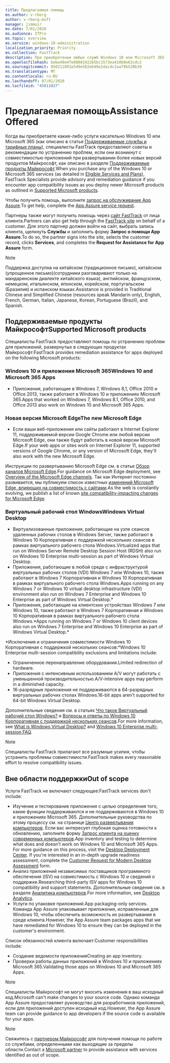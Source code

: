 ```yaml
---
title: Предлагаемая помощь
ms.author: v-rberg
author: v-rberg-msft
manager: jimmuir
ms.date: 7/01/2020
ms.audience: ITPro
ms.topic: overview
ms.service: windows-10-administration
localization_priority: Priority
ms.collection: FastTrack
description: При приобретении любых служб Windows 10 или Microsoft 365 специалисты FastTrack предоставляют советы и рекомендации по устранению проблем при развертывании Windows 10 и приложений Microsoft 365, а также по своевременному обновлению без дополнительной платы (при наличии соответствующей подписки).
ms.openlocfilehash: bebe49e4fe8808192265bc1573ea410b0e63cdc2
ms.sourcegitcommit: 850211891e549e582e649a1dacdc2aa79b520b39
ms.translationtype: MT
ms.contentlocale: ru-RU
ms.lasthandoff: 07/01/2020
ms.locfileid: "45011037"
---
```

# <a name="assistance-offered"></a><span data-ttu-id="1e9e5-103">Предлагаемая помощь</span><span class="sxs-lookup"><span data-stu-id="1e9e5-103">Assistance Offered</span></span>  

<span data-ttu-id="1e9e5-104">Когда вы приобретаете какие-либо услуги касательно Windows 10 или Microsoft 365 (как описано в статье [Поддерживаемые службы и тарифные планы](M365-eligible-services-and-plans.md)), специалисты FastTrack предоставляют советы и рекомендации по устранению проблем, если они возникнут с совместимостью приложений при развертывании более новых версий продуктов Майкрософт, как описано в разделе [Поддерживаемые продукты Майкрософт](#supported-microsoft-products).</span><span class="sxs-lookup"><span data-stu-id="1e9e5-104">When you purchase any of the Windows 10 or Microsoft 365 services (as detailed in [Eligible Services and Plans](M365-eligible-services-and-plans.md)), FastTrack Specialists provide advisory and remediation guidance if you encounter app compatibility issues as you deploy newer Microsoft products as outlined in [Supported Microsoft products](#supported-microsoft-products).</span></span>

<span data-ttu-id="1e9e5-105">Чтобы получить помощь, выполните [запрос на обслуживание App Assure](https://go.microsoft.com/fwlink/?linkid=2022721).</span><span class="sxs-lookup"><span data-stu-id="1e9e5-105">To get help, complete the [App Assure service request](https://go.microsoft.com/fwlink/?linkid=2022721).</span></span>

<span data-ttu-id="1e9e5-106">Партнеры также могут получить помощь через [сайт FastTrack](https://go.microsoft.com/fwlink/?linkid=780698) от лица клиента.</span><span class="sxs-lookup"><span data-stu-id="1e9e5-106">Partners can also get help through the [FastTrack site](https://go.microsoft.com/fwlink/?linkid=780698) on behalf of a customer.</span></span> <span data-ttu-id="1e9e5-107">Для этого партнер должен войти на сайт, выбрать запись клиента, щелкнуть **Службы** и заполнить форму **Запрос о помощи App Assure**.</span><span class="sxs-lookup"><span data-stu-id="1e9e5-107">To do so, the partner signs into the site, selects the customer record, clicks **Services**, and completes the **Request for Assistance for App Assure** form.</span></span>

> [!NOTE]
> <span data-ttu-id="1e9e5-108">Поддержка доступна на китайском (традиционное письмо), китайском (упрощенное письмо)(сотрудники разговаривают только на мандаринском диалекте китайского языка), английском, французском, немецком, итальянском, японском, корейском, португальском (Бразилия) и испанском языках.</span><span class="sxs-lookup"><span data-stu-id="1e9e5-108">Assistance is provided in Traditional Chinese and Simplified Chinese (resources speak Mandarin only), English, French, German, Italian, Japanese, Korean, Portuguese (Brazil), and Spanish.</span></span> 

## <a name="supported-microsoft-products"></a><span data-ttu-id="1e9e5-109">Поддерживаемые продукты Майкрософт</span><span class="sxs-lookup"><span data-stu-id="1e9e5-109">Supported Microsoft products</span></span>

<span data-ttu-id="1e9e5-110">Специалисты FastTrack предоставляют помощь по устранению проблем для приложений, развернутых в следующих продуктах Майкрософт:</span><span class="sxs-lookup"><span data-stu-id="1e9e5-110">FastTrack provides remediation assistance for apps deployed on the following Microsoft products:</span></span>

### <a name="windows-10-and-microsoft-365-apps"></a><span data-ttu-id="1e9e5-111">Windows 10 и приложения Microsoft 365</span><span class="sxs-lookup"><span data-stu-id="1e9e5-111">Windows 10 and Microsoft 365 Apps</span></span>

- <span data-ttu-id="1e9e5-112">Приложения, работающие в Windows 7, Windows 8,1, Office 2010 и Office 2013, также работают в Windows 10 и приложениях Microsoft 365.</span><span class="sxs-lookup"><span data-stu-id="1e9e5-112">Apps that worked on Windows 7, Windows 8.1, Office 2010, and Office 2013 also work on Windows 10 and Microsoft 365 Apps.</span></span>

### <a name="the-new-microsoft-edge"></a><span data-ttu-id="1e9e5-113">Новая версия Microsoft Edge</span><span class="sxs-lookup"><span data-stu-id="1e9e5-113">The new Microsoft Edge</span></span>

- <span data-ttu-id="1e9e5-114">Если ваши веб-приложения или сайты работают в Internet Explorer 11, поддерживаемой версии Google Chrome или любой версии Microsoft Edge, они также будут работать в новой версии Microsoft Edge.</span><span class="sxs-lookup"><span data-stu-id="1e9e5-114">If your web apps or sites work on Internet Explorer 11, supported versions of Google Chrome, or any version of Microsoft Edge, they'll also work with the new Microsoft Edge.</span></span>

<span data-ttu-id="1e9e5-115">Инструкции по развертыванию Microsoft Edge см. в статье [Обзор каналов Microsoft Edge](https://docs.microsoft.com/DeployEdge/microsoft-edge-channels).</span><span class="sxs-lookup"><span data-stu-id="1e9e5-115">For guidance on Microsoft Edge deployment, see [Overview of the Microsoft Edge channels](https://docs.microsoft.com/DeployEdge/microsoft-edge-channels).</span></span> <span data-ttu-id="1e9e5-116">Так как Интернет постоянно развивается, мы публикуем список известных [изменений Microsoft Edge, влияющих на совместимость с сайтами](https://docs.microsoft.com/microsoft-edge/web-platform/site-impacting-changes).</span><span class="sxs-lookup"><span data-stu-id="1e9e5-116">As the web is constantly evolving, we publish a list of known [site compatibility-impacting changes for Microsoft Edge](https://docs.microsoft.com/microsoft-edge/web-platform/site-impacting-changes).</span></span>

### <a name="windows-virtual-desktop"></a><span data-ttu-id="1e9e5-117">Виртуальный рабочий стол Windows</span><span class="sxs-lookup"><span data-stu-id="1e9e5-117">Windows Virtual Desktop</span></span>

- <span data-ttu-id="1e9e5-118">Виртуализованные приложения, работающие на узле сеансов удаленных рабочих столов в Windows Server, также работают в Windows 10 Корпоративная с поддержкой нескольких сеансов в рамках виртуального рабочего стола Windows.</span><span class="sxs-lookup"><span data-stu-id="1e9e5-118">Virtualized apps that run on Windows Server Remote Desktop Session Host (RDSH) also run on Windows 10 Enterprise multi-session as part of Windows Virtual Desktop.</span></span>
- <span data-ttu-id="1e9e5-119">Приложения, работающие в любой среде с инфраструктурой виртуальных рабочих столов (VDI) Windows 7 или Windows 10, также работают в Windows 7 Корпоративная и Windows 10 Корпоративная в рамках виртуального рабочего стола Windows.</span><span class="sxs-lookup"><span data-stu-id="1e9e5-119">Apps running on any Windows 7 or Windows 10 virtual desktop infrastructure (VDI) environment also run on Windows 7 Enterprise and Windows 10 Enterprise as part of Windows Virtual Desktop.\*</span></span>
- <span data-ttu-id="1e9e5-120">Приложения, работающие на клиентских устройствах Windows 7 или Windows 10, также работают в Windows 7 Корпоративная и Windows 10 Корпоративная в рамках виртуального рабочего стола Windows.\*</span><span class="sxs-lookup"><span data-stu-id="1e9e5-120">Apps running on Windows 7 or Windows 10 client devices also run on Windows 7 Enterprise and Windows 10 Enterprise as part of Windows Virtual Desktop.\*</span></span>

<span data-ttu-id="1e9e5-121">\*Исключения и ограничения совместимости Windows 10 Корпоративная с поддержкой нескольких сеансов:</span><span class="sxs-lookup"><span data-stu-id="1e9e5-121">\*Windows 10 Enterprise multi-session compatibility exclusions and limitations include:</span></span>
- <span data-ttu-id="1e9e5-122">Ограниченное перенаправление оборудования.</span><span class="sxs-lookup"><span data-stu-id="1e9e5-122">Limited redirection of hardware.</span></span>
- <span data-ttu-id="1e9e5-123">Приложения с интенсивным использованием A/V могут работать с уменьшенной производительностью.</span><span class="sxs-lookup"><span data-stu-id="1e9e5-123">A/V-intensive apps may perform in a diminished capacity.</span></span>
- <span data-ttu-id="1e9e5-124">16-разрядные приложения не поддерживаются в 64-разрядных виртуальных рабочих столах Windows.</span><span class="sxs-lookup"><span data-stu-id="1e9e5-124">16-bit apps aren't supported for 64-bit Windows Virtual Desktop.</span></span>

<span data-ttu-id="1e9e5-125">Дополнительные сведения см. в статьях [Что такое Виртуальный рабочий стол Windows?](https://docs.microsoft.com/azure/virtual-desktop/overview) и [Вопросы и ответы по Windows 10 Корпоративная с поддержкой нескольких сеансов](https://docs.microsoft.com/azure/virtual-desktop/windows-10-multisession-faq).</span><span class="sxs-lookup"><span data-stu-id="1e9e5-125">For more information, see [What is Windows Virtual Desktop?](https://docs.microsoft.com/azure/virtual-desktop/overview) and [Windows 10 Enterprise multi-session FAQ](https://docs.microsoft.com/azure/virtual-desktop/windows-10-multisession-faq).</span></span>

> [!NOTE]
> <span data-ttu-id="1e9e5-126">Специалисты FastTrack прилагают все разумные усилия, чтобы устранить проблемы совместимости.</span><span class="sxs-lookup"><span data-stu-id="1e9e5-126">FastTrack makes every reasonable effort to resolve compatibility issues.</span></span> 

## <a name="out-of-scope"></a><span data-ttu-id="1e9e5-127">Вне области поддержки</span><span class="sxs-lookup"><span data-stu-id="1e9e5-127">Out of scope</span></span>

<span data-ttu-id="1e9e5-128">Услуги FastTrack не включают следующее:</span><span class="sxs-lookup"><span data-stu-id="1e9e5-128">FastTrack services don't include:</span></span>
- <span data-ttu-id="1e9e5-p103">Изучение и тестирование приложения с целью определения того, какие функции поддерживаются и не поддерживаются в Windows 10 и приложениях Microsoft 365. Дополнительные руководства по этому процессу см. на странице [Центр развертывания компьютеров](https://go.microsoft.com/fwlink/?linkid=2080140). Если вас интересует глубокая оценка готовности к обновлению, заполните форму [Запрос клиента на оценку современных компьютеров](https://go.microsoft.com/fwlink/?linkid=2053818).</span><span class="sxs-lookup"><span data-stu-id="1e9e5-p103">App inventory and testing to determine what does and doesn't work on Windows 10 and Microsoft 365 Apps. For more guidance on this process, visit the [Desktop Deployment Center](https://go.microsoft.com/fwlink/?linkid=2080140). If you're interested in an in-depth upgrade readiness assessment, complete the [Customer Request for Modern Desktop Assessment](https://go.microsoft.com/fwlink/?linkid=2053818) form.</span></span>
- <span data-ttu-id="1e9e5-132">Анализ приложений независимых поставщиков программного обеспечения (ISV) на совместимость с Windows 10 и сведений о поддержке.</span><span class="sxs-lookup"><span data-stu-id="1e9e5-132">Researching third-party ISV apps for Windows 10 compatibility and support statements.</span></span> <span data-ttu-id="1e9e5-133">Дополнительные сведения см. в разделе [Аналитика компьютеров](https://docs.microsoft.com/sccm/desktop-analytics/overview).</span><span class="sxs-lookup"><span data-stu-id="1e9e5-133">For more information, see [Desktop Analytics](https://docs.microsoft.com/sccm/desktop-analytics/overview).</span></span>
- <span data-ttu-id="1e9e5-134">Услуги по упаковке приложений.</span><span class="sxs-lookup"><span data-stu-id="1e9e5-134">App packaging-only services.</span></span> <span data-ttu-id="1e9e5-135">Команда App Assure упаковывает приложения, исправленные для Windows 10, чтобы обеспечить возможность их развертывания в среде клиента.</span><span class="sxs-lookup"><span data-stu-id="1e9e5-135">However, the App Assure team packages apps that we have remediated for Windows 10 to ensure they can be deployed in the customer's environment.</span></span>

<span data-ttu-id="1e9e5-136">Список обязанностей клиента включает:</span><span class="sxs-lookup"><span data-stu-id="1e9e5-136">Customer responsibilities include:</span></span>
- <span data-ttu-id="1e9e5-137">Создание ведомости приложения</span><span class="sxs-lookup"><span data-stu-id="1e9e5-137">Creating an app inventory.</span></span>
- <span data-ttu-id="1e9e5-138">Проверки работы данных приложений в Windows 10 и приложениях Microsoft 365.</span><span class="sxs-lookup"><span data-stu-id="1e9e5-138">Validating those apps on Windows 10 and Microsoft 365 Apps.</span></span>

> [!NOTE]
> <span data-ttu-id="1e9e5-139">Специалисты Майкрософт не могут вносить изменения в ваш исходный код.</span><span class="sxs-lookup"><span data-stu-id="1e9e5-139">Microsoft can't make changes to your source code.</span></span> <span data-ttu-id="1e9e5-140">Однако команда App Assure предоставляет руководство для разработчиков приложений, если для приложений доступен исходный код.</span><span class="sxs-lookup"><span data-stu-id="1e9e5-140">However, the App Assure team can provide guidance to app developers if the source code is available for your apps.</span></span>

> [!NOTE]
> <span data-ttu-id="1e9e5-141">Свяжитесь с [партнером Майкрософт](https://go.microsoft.com/fwlink/?linkid=2080150) для получения помощи по работе со службами, определенными как выходящие за пределы области.</span><span class="sxs-lookup"><span data-stu-id="1e9e5-141">Contact a [Microsoft partner](https://go.microsoft.com/fwlink/?linkid=2080150) to provide assistance with services identified as out of scope.</span></span>



